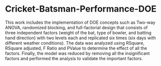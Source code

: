 # Cricket-Batsman-Performance-DOE
This work includes the implementation of DOE concepts such as Two-way ANOVA, randomized blocking, and full-factorial design
that consists of three independent factors (weight of the bat, type of bowler, and batting hand direction) with two levels
each and replicated six times (six days with different weather conditions). The data was analyzed using RSquare, 
RSquare adjusted, F Ratio and PValue to determine the effect of all the factors. Finally, the model was reduced by removing
all the insignificant factors and performed the analysis to validate the important factors.
